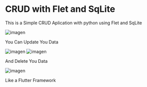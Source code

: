 # CRUD with Flet and SqLite
This is a Simple CRUD Aplication with python using Flet and SqLite

![imagen](https://github.com/bdelgado1994/flet_crud/assets/59299188/f84d9df6-94c5-410f-b8bb-a93e63c65317)

You Can Update You Data

![imagen](https://github.com/bdelgado1994/flet_crud/assets/59299188/214346da-a996-40f7-b3f8-dd772633caeb)
![imagen](https://github.com/bdelgado1994/flet_crud/assets/59299188/0007a47f-e2a0-4c61-8578-8c572b06eeea)

And Delete You Data

![imagen](https://github.com/bdelgado1994/flet_crud/assets/59299188/4fe125d6-48ff-4d83-b06f-7a37ddfdcd6c)

Like a Flutter Framework


